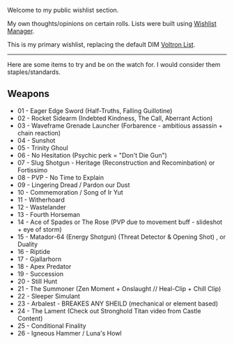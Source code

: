 Welcome to my public wishlist section.

My own thoughts/opinions on certain rolls. Lists were built using [Wishlist Manager](https://wishlists.littlelight.club/#/).

This is my primary wishlist, replacing the default DIM [Voltron List](https://github.com/48klocs/dim-wish-list-sources/blob/master/voltron.txt).

---

Here are some items to try and be on the watch for. I would consider them staples/standards.

## Weapons

- 01 - Eager Edge Sword (Half-Truths, Falling Guillotine)
- 02 - Rocket Sidearm (Indebted Kindness, The Call, Aberrant Action)
- 03 - Waveframe Grenade Launcher (Forbarence - ambitious assassin + chain reaction)
- 04 - Sunshot
- 05 - Trinity Ghoul
- 06 - No Hesitation (Psychic perk = "Don't Die Gun")
- 07 - Slug Shotgun - Heritage (Reconstruction and Recominbation) or Fortissimo 
- 08 - PVP - No Time to Explain
- 09 - Lingering Dread / Pardon our Dust
- 10 - Commemoration / Song of Ir Yut
- 11 - Witherhoard
- 12 - Wastelander
- 13 - Fourth Horseman
- 14 - Ace of Spades or The Rose (PVP due to movement buff - slideshot + eye of storm)
- 15 - Matador-64 (Energy Shotgun) (Threat Detector & Opening Shot) , or Duality
- 16 - Riptide
- 17 - Gjallarhorn
- 18 - Apex Predator
- 19 - Succession
- 20 - Still Hunt
- 21 - The Summoner (Zen Moment + Onslaught // Heal-Clip + Chill Clip)
- 22 - Sleeper Simulant
- 23 - Arbalest - BREAKES ANY SHEILD (mechanical or element based)
- 24 - The Lament (Check out Stronghold Titan video from Castle Content)
- 25 - Conditional Finality
- 26 - Igneous Hammer / Luna's Howl
